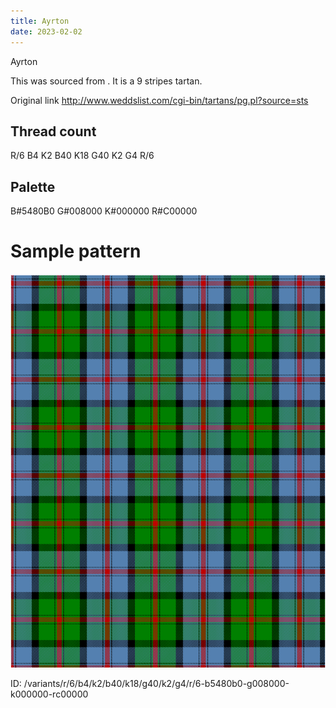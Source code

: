 ```yaml
---
title: Ayrton
date: 2023-02-02
---
```

Ayrton

This was sourced from <no value>.  It is a 9 stripes tartan.

Original link http://www.weddslist.com/cgi-bin/tartans/pg.pl?source=sts

## Thread count
R/6 B4 K2 B40 K18 G40 K2 G4 R/6

## Palette
B#5480B0 G#008000 K#000000 R#C00000

# Sample pattern

![Tartan detail](tartan.png "R/6 B4 K2 B40 K18 G40 K2 G4 R/6 tartan")

ID: /variants/r/6/b4/k2/b40/k18/g40/k2/g4/r/6-b5480b0-g008000-k000000-rc00000